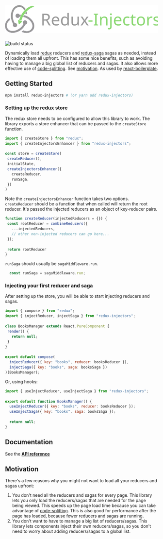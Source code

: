 # ![redux-injectors](./img/logo.svg)
<img src="https://travis-ci.org/react-boilerplate/redux-injectors.svg?branch=master" alt="build status"></img>

Dynamically load [redux](https://redux.js.org/) reducers and [redux-saga](https://redux-saga.js.org/) sagas as needed, instead of loading them all upfront. This has some nice benefits, such as avoiding having to manage a big global list of reducers and sagas. It also allows more effective use of [code-splitting](https://webpack.js.org/guides/code-splitting/). See [motivation](#Motivation). As used by [react-boilerplate](https://github.com/react-boilerplate/react-boilerplate).

## Getting Started
```bash
npm install redux-injectors # (or yarn add redux-injectors)
```

### Setting up the redux store
The redux store needs to be configured to allow this library to work. The library exports a store enhancer that can be passed to the `createStore` function.
```js
import { createStore } from "redux";
import { createInjectorsEnhancer } from "redux-injectors";

const store = createStore(
 createReducer(),
 initialState,
 createInjectorsEnhancer({
   createReducer,
   runSaga,
 })
)
```

Note the `createInjectorsEnhancer` function takes two options. `createReducer` should be a function that when called will return the root reducer. It's passed the injected reducers as an object of key-reducer pairs.

```js
function createReducer(injectedReducers = {}) {
 const rootReducer = combineReducers({
   ...injectedReducers,
   // other non-injected reducers can go here...
 });

 return rootReducer
}
```

`runSaga` should usually be `sagaMiddleware.run`. 

```js
  const runSaga = sagaMiddleware.run;
```

### Injecting your first reducer and saga
After setting up the store, you will be able to start injecting reducers and sagas.
```js
import { compose } from "redux";
import { injectReducer, injectSaga } from "redux-injectors";

class BooksManager extends React.PureComponent {
 render() {
   return null;
 }
}

export default compose(
  injectReducer({ key: "books", reducer: booksReducer }),
  injectSaga({ key: "books", saga: booksSaga })
)(BooksManager);

```

Or, using hooks:
```js
import { useInjectReducer, useInjectSaga } from "redux-injectors";

export default function BooksManager() {
  useInjectReducer({ key: "books", reducer: booksReducer });
  useInjectSaga({ key: "books", saga: booksSaga });

  return null;
}
```

## Documentation
See the [**API reference**](docs/api.md)

## Motivation
There's a few reasons why you might not want to load all your reducers and sagas upfront:
1. You don't need all the reducers and sagas for every page. This library lets you only load the reducers/sagas that are needed for the page being viewed. This speeds up the page load time because you can take advantage of [code-splitting](https://webpack.js.org/guides/code-splitting/).  This is also good for performance after the page has loaded, because fewer reducers and sagas are running. 
2. You don't want to have to manage a big list of reducers/sagas. This library lets components inject their own reducers/sagas, so you don't need to worry about adding reducers/sagas to a global list.
